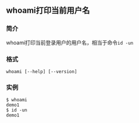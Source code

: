 ## whoami打印当前用户名

### 简介

whoami打印当前登录用户的用户名，相当于命令`id -un`

### 格式

```SHELL
whoami [--help] [--version]
```

### 实例

```shell
$ whoami
demo1
$ id -un
demo1
```

